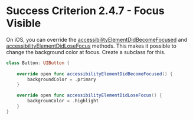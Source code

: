 # Success Criterion 2.4.7 - Focus Visible

On iOS, you can override the [accessibilityElementDidBecomeFocused](https://developer.apple.com/documentation/objectivec/nsobject/1615183-accessibilityelementdidbecomefoc) and [accessibilityElementDidLoseFocus](https://developer.apple.com/documentation/objectivec/nsobject/1615082-accessibilityelementdidlosefocus) methods. This makes it possible to change the background color at focus. Create a subclass for this.

```swift
class Button: UIButton {
    
    override open func accessibilityElementDidBecomeFocused() {
        backgroundColor = .primary
    }

    override open func accessibilityElementDidLoseFocus() {
        backgrounColor = .highlight
    }
}
```
